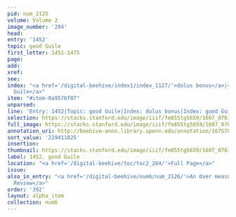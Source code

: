 ```yaml
---
pid: num_2125
volume: Volume 2
image_number: '294'
head:
entry: '1452'
topic: good Guile
first_letter: 1451-1475
page:
add:
xref:
see:
index: "<a href='/digital-beehive/index1/index_1127/'>dolus bonus</a>|<a href='/digital-beehive/index2/index_1728/'>good
  Guile</a>"
item: "#item-0a9576f07"
unparsed:
line: 'Entry: 1452|Topic: good Guile|Index: dolus bonus|Index: good Guile|#item-0a9576f07'
selection: https://stacks.stanford.edu/image/iiif/fm855tg5659/1607_0761/956,1025,2747,329/full/0/default.jpg
full_image: https://stacks.stanford.edu/image/iiif/fm855tg5659/1607_0761/full/full/0/default.jpg
annotation_uri: http://beehive-anno.library.upenn.edu/annotation/1675786465364
sort_value: '229411025'
insertion:
thumbnail: https://stacks.stanford.edu/image/iiif/fm855tg5659/1607_0761/956,1025,600,180/250,/0/default.jpg
label: 1452. good Guile
location: "<a href='/digital-beehive/toc/toc2_284/'>Full Page</a>"
issue:
also_in_entry: "<a href='/digital-beehive/num6/num_2126/'>An Over measure</a>|<a href='/digital-beehive/num6/num_2127/'>To
  Review</a>"
order: '392'
layout: alpha_item
collection: num6
---
```

